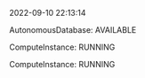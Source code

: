 2022-09-10 22:13:14

AutonomousDatabase: AVAILABLE

ComputeInstance: RUNNING

ComputeInstance: RUNNING